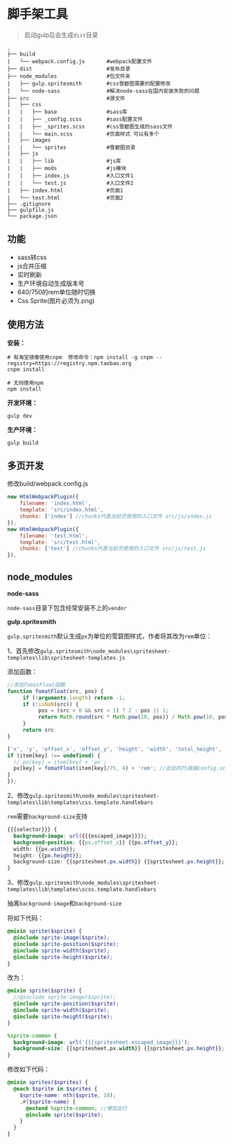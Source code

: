 # 脚手架工具

> 启动gulp后会生成`dist`目录

```
.
├── build                       
|   └── webpack.config.js       #webpack配置文件
├── dist                        #发布目录
├── node_modules                #包文件夹
|   ├── gulp.spritesmith        #css雪碧图需要的配置修改
│   └── node-sass               #解决node-sass在国内安装失败的问题
├── src                         #源文件
|   ├── css                    
|   |   ├── base                #sass库
|   |   ├── _config.scss        #sass配置文件
|   |   ├── _sprites.scss       #css雪碧图生成的sass文件
|   |   └── main.scss           #页面样式 可以有多个
|   ├── images                  
|   |   └── sprites             #雪碧图目录
|   ├── js                      
|   |   ├── lib                 #js库
|   |   ├── mods                #js模块
|   |   ├── index.js            #入口文件1
|   |   └── test.js             #入口文件2
|   ├── index.html              #页面1
|   └── test.html               #页面2
├── .gitignore     
├── gulpfile.js                 
└── package.json
```

## 功能

- sass转css
- js合并压缩
- 实时刷新
- 生产环境自动生成版本号
- 640/750的rem单位随时切换
- Css Sprite(图片必须为.png)

## 使用方法

**安装：**

```
# 有淘宝镜像使用cnpm  修改命令：npm install -g cnpm --registry=https://registry.npm.taobao.org
cnpm install   

# 无则使用npm
npm install
```

**开发环境：**

```
gulp dev
```

**生产环境：**

```
gulp build
```

## 多页开发

修改build/webpack.config.js

```javascript
new HtmlWebpackPlugin({
    filename: 'index.html',
    template: 'src/index.html',
    chunks: ['index'] //chunks代表当前页使用的入口文件 src/js/index.js
}),
new HtmlWebpackPlugin({
    filename: 'test.html',
    template: 'src/test.html',
    chunks: ['test'] //chunks代表当前页使用的入口文件 src/js/test.js
}),
```


## node_modules

**node-sass**

`node-sass`目录下包含经常安装不上的`vendor`

**gulp.spritesmith**

`gulp.spritesmith`默认生成`px`为单位的雪碧图样式，作者将其改为`rem`单位：

1、首先修改`gulp.spritesmith\node_modules\spritesheet-templates\lib\spritesheet-templates.js`

添加函数：
```javascript
//添加fomatFloat函数
function fomatFloat(src, pos) {
     if (!arguments.length) return -1;
     if (!isNaN(src)) {
          pos = (src > 0 && src < 1) ? 2 : pos || 1;
          return Math.round(src * Math.pow(10, pos)) / Math.pow(10, pos);
     }
     return src
}
```

```javascript
['x', 'y', 'offset_x', 'offset_y', 'height', 'width', 'total_height', 'total_width'].forEach(function (key) {
if (item[key] !== undefined) {
  // px[key] = item[key] + 'px';
  px[key] = fomatFloat(item[key]/75, 4) + 'rem'; //此处的75根据config.scss的$output值进行设置   750 -> 75   640 -> 40
}
});
```

2、修改`gulp.spritesmith\node_modules\spritesheet-templates\lib\templates\css.template.handlebars`

`rem`需要`background-size`支持

```css
{{{selector}}} {
  background-image: url({{{escaped_image}}});
  background-position: {{px.offset_x}} {{px.offset_y}};
  width: {{px.width}};
  height: {{px.height}};
  background-size: {{spritesheet.px.width}} {{spritesheet.px.height}}; //增加此行
}
```

3、修改`gulp.spritesmith\node_modules\spritesheet-templates\lib\templates\scss.template.handlebars`

抽离`background-image`和`background-size`

将如下代码：

```scss
@mixin sprite($sprite) {
  @include sprite-image($sprite);
  @include sprite-position($sprite);
  @include sprite-width($sprite);
  @include sprite-height($sprite);
}
```

改为：

```scss
@mixin sprite($sprite) {
  //@include sprite-image($sprite);
  @include sprite-position($sprite);
  @include sprite-width($sprite);
  @include sprite-height($sprite);
}

%sprite-common {
  background-image: url('{{{spritesheet.escaped_image}}}');
  background-size: {{spritesheet.px.width}} {{spritesheet.px.height}};
}
```

修改如下代码：

```scss
@mixin sprites($sprites) {
  @each $sprite in $sprites {
    $sprite-name: nth($sprite, 10);
    .#{$sprite-name} {
      @extend %sprite-common; //增加此行
      @include sprite($sprite);
    }
  }
}
```